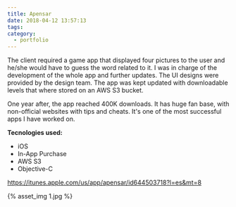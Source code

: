 ```yaml
---
title: Apensar
date: 2018-04-12 13:57:13
tags:
category:
  - portfolio
---
```


The client required a game app that displayed four pictures to the user and he/she would have to guess the word related to it. I was in charge of the development of the whole app and further updates. The UI designs were provided by the design team. The app was kept updated with downloadable levels that where stored on an AWS S3 bucket.

One year after, the app reached 400K downloads. It has huge fan base, with non-official websites with tips and cheats. It's one of the most successful apps I have worked on.

__Tecnologies used:__
* iOS
* In-App Purchase
* AWS S3
* Objective-C

https://itunes.apple.com/us/app/apensar/id644503718?l=es&mt=8

<!-- more -->

{% asset_img 1.jpg %}